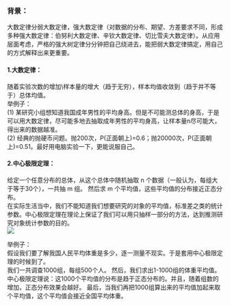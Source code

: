 ### 背景：
大数定律分弱大数定律，强大数定律（对数据的分布、期望、方差要求不同，形成多种强大数定律：伯努利大数定律、辛钦大数定律、切比雪夫大数定律）。从应用层面考虑，严格的强大树定律分分钟把自己绕进去，能把弱大数定律搞定，用自己的方式解释出来更重要。  
#### 1.大数定律：
随着实验次数的增加\样本量的增大（趋于无穷），样本均值收敛到（趋于并不等于）总体均值。  
举例子：  
(1) 某研究小组想知道我国成年男性的平均身高。但是不可能测总体的身高，于是可以用大数定律，尽可能多地去抽取成年男性的平均身高，让样本量n尽可能大，得出来的数据越准。  
(2) 经典的抛硬币问题。抛200次，P(正面朝上)=0.6；抛20000次，P(正面朝上)=0.51。最好用电脑实验一下，更能说服自己。    
#### 2.中心极限定理：
给定一个任意分布的总体，从这个总体中随机抽取 n 个数据（一般认为，每组大于等于30个），一共抽 m 组。 然后求 m 个平均值，这些平均值的分布接近正态分布。       
在实际生活当中，我们不能知道我们想要研究的对象的平均值，标准差之类的统计参数。中心极限定理在理论上保证了我们可以用只抽样一部分的方法，达到推测研究对象统计参数的目的。   
![](https://ftp.bmp.ovh/imgs/2020/12/2b09d8028cc4abc5.jpg)  
>
举例子：   
假设我们要了解我国人民平均体重是多少，逐一测量不现实。于是套用中心极限定理的时候到了。    
我们一共调查1000组，每组500个人。 然后，我们求出1-1000组的体重平均值。中心极限定理说：这1000个平均值的分布是趋于正态分布的。并且，随着组数的增加，正态分布效果会越好。 最后，当我们再把1000组算出来的平均值加起来取个平均值，这个平均值会接近全国平均体重。  
